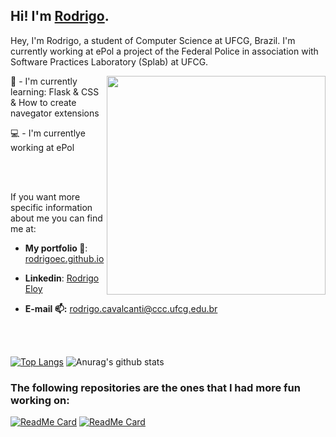 ## Hi! I'm [Rodrigo](https://rodrigoec.github.io/).


Hey, I'm Rodrigo, a student of Computer Science at UFCG, Brazil. I'm currently working at ePol a project of the Federal Police in association with Software Practices Laboratory (Splab) at UFCG.

<div>
  <img align="right" width="350px" src="https://github.com/RodrigoEC/rodrigoec.github.io/blob/master/img/eu.jpeg" />
</div>

:seedling: - I'm currently learning: Flask & CSS & How to create navegator extensions

:computer: - I'm currentlye working at ePol

<br><br>

If you want more specific information about me you can find me at:

- **My portfolio :closed_book:**: [rodrigoec.github.io](https://rodrigoec.github.io/)<p>

- **Linkedin**: [Rodrigo Eloy](https://www.linkedin.com/in/rodrigo-eloy-2bb037193/)

- **E-mail :mailbox::** rodrigo.cavalcanti@ccc.ufcg.edu.br

<br><br>

[![Top Langs](https://github-readme-stats.vercel.app/api/top-langs/?username=rodrigoec&hide=Jupyter_Notebook&theme=onedark)](https://github.com/rodrigoec/github-readme-stats)
![Anurag's github stats](https://github-readme-stats.vercel.app/api?username=rodrigoec&show_icons=true&theme=onedark&hide=stars)

### The following repositories are the ones that I had more fun working on:

[![ReadMe Card](https://github-readme-stats.vercel.app/api/pin/?username=rodrigoec&repo=rodrigoec.github.io&theme=onedark)](https://github.com/rodrigoec/rodrigoec.github.io)
[![ReadMe Card](https://github-readme-stats.vercel.app/api/pin/?username=rodrigoec&repo=30DiasdeCSS&theme=onedark)](https://github.com/30DiasdeCSS)

